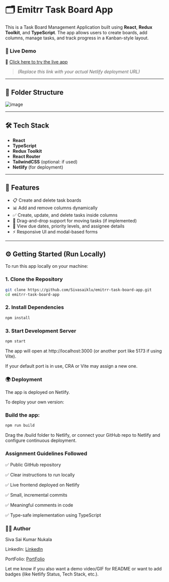 # 🗂️ Emitrr Task Board App

This is a Task Board Management Application built using **React**, **Redux Toolkit**, and **TypeScript**. The app allows users to create boards, add columns, manage tasks, and track progress in a Kanban-style layout.

### 🚀 Live Demo

🔗 [Click here to try the live app](https://boards-task.netlify.app/)

> _(Replace this link with your actual Netlify deployment URL)_

---

## 📂 Folder Structure

![image](https://github.com/user-attachments/assets/fba6629f-828b-4d89-9439-7a5d8e60c34b)


---

## 🛠️ Tech Stack

- **React**
- **TypeScript**
- **Redux Toolkit**
- **React Router**
- **TailwindCSS** (optional: if used)
- **Netlify** (for deployment)

---

## 🧰 Features

- 📋 Create and delete task boards
- 📊 Add and remove columns dynamically
- ✅ Create, update, and delete tasks inside columns
- 🔁 Drag-and-drop support for moving tasks (if implemented)
- 📅 View due dates, priority levels, and assignee details
- ⚡ Responsive UI and modal-based forms

---

## ⚙️ Getting Started (Run Locally)

To run this app locally on your machine:

### 1. Clone the Repository

```bash
git clone https://github.com/Sivasaiklu/emitrr-task-board-app.git
cd emitrr-task-board-app
```

### 2. Install Dependencies

```bash
npm install
```

### 3. Start Development Server

```bash
npm start
```

The app will open at http://localhost:3000 (or another port like 5173 if using Vite).

If your default port is in use, CRA or Vite may assign a new one.


### 🌍 Deployment

The app is deployed on Netlify.

To deploy your own version:

### Build the app:

```bash
npm run build
```

Drag the /build folder to Netlify, or connect your GitHub repo to Netlify and configure continuous deployment.

### Assignment Guidelines Followed

✅ Public GitHub repository

✅ Clear instructions to run locally

✅ Live frontend deployed on Netlify

✅ Small, incremental commits

✅ Meaningful comments in code

✅ Type-safe implementation using TypeScript


### 🙋‍♂️ Author

Siva Sai Kumar Nukala

LinkedIn: [LinkedIn](https:linkedin.com/in/sivasainukala16)

PortFolio: [PortFolio](https://sivasaiklu.github.io/PortFolio)

Let me know if you also want a demo video/GIF for README or want to add badges (like Netlify Status, Tech Stack, etc.).






















